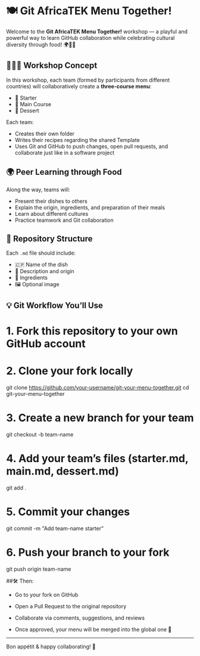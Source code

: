 # 🍽️ Git AfricaTEK Menu Together!

Welcome to the **Git AfricaTEK Menu Together!** workshop — a playful and powerful way to learn GitHub collaboration while celebrating cultural diversity through food! 🌍👩‍🍳

## 🧑‍🤝‍🧑 Workshop Concept

In this workshop, each team (formed by participants from different countries) will collaboratively create a **three-course menu**:
- 🥗 Starter  
- 🍛 Main Course  
- 🍰 Dessert  

Each team:
- Creates their own folder
- Writes their recipes regarding the shared Template
- Uses Git and GitHub to push changes, open pull requests, and collaborate just like in a software project

## 🌍 Peer Learning through Food

Along the way, teams will:
- Present their dishes to others
- Explain the origin, ingredients, and preparation of their meals
- Learn about different cultures
- Practice teamwork and Git collaboration

## 📁 Repository Structure
Each `.md` file should include:
- 🇨🇵 Name of the dish
- 📜 Description and origin
- 🥒 Ingredients
- 🖼️ Optional image

## 💡 Git Workflow You’ll Use
# 1. Fork this repository to your own GitHub account

# 2. Clone your fork locally
git clone https://github.com/your-username/git-your-menu-together.git
cd git-your-menu-together

# 3. Create a new branch for your team
git checkout -b team-name

# 4. Add your team’s files (starter.md, main.md, dessert.md)
git add .

# 5. Commit your changes
git commit -m "Add team-name starter"

# 6. Push your branch to your fork
git push origin team-name

##🛠️ Then:

- Go to your fork on GitHub

- Open a Pull Request to the original repository

- Collaborate via comments, suggestions, and reviews

- Once approved, your menu will be merged into the global one 🎉

-----------------
Bon appétit & happy collaborating! 🎉
